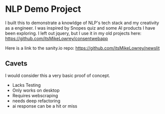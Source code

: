 
# NLP Demo Project

  

I built this to demonstrate a knowldge of NLP's tech stack and my creativity as a engineer. I was inspired by Snopes quiz and some AI products I have been exploring. I left out jquery, but I use it in my old projects here: 
https://github.com/itsMikeLowrey/consentwebapp

  Here is a link to the sanity.io repo:
  https://github.com/itsMikeLowrey/newslit

 

  

## Cavets
I would consider this a very basic proof of concept. 
  
* Lacks Testing
* Only works on desktop
* Requires webscraping
* needs deep refactoring
* ai response can be a hit or miss

  
